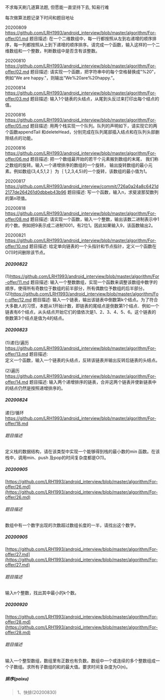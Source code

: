不求每天刷几道算法题, 但愿能一直坚持下去, 知易行难

每次做算法题记录下时间和题目地址

20200809
https://github.com/LRH1993/android_interview/blob/master/algorithm/For-offer/01.md
题目描述:
    在一个二维数组中，每一行都按照从左到右递增的顺序排序，每一列都按照从上到下递增的顺序排序。请完成一个函数，输入这样的一个二维数组和一个整数，判断数组中是否含有该整数。
    
20200810
https://github.com/LRH1993/android_interview/blob/master/algorithm/For-offer/02.md
题目描述:
    请实现一个函数，把字符串中的每个空格替换成"%20"，例如“We are happy.”，则输出“We%20are%20happy.”。
    
20200814
https://github.com/LRH1993/android_interview/blob/master/algorithm/For-offer/03.md
题目描述:
    输入1个链表的头结点，从尾到头反过来打印出每个结点的值。
    
20200816
https://github.com/LRH1993/android_interview/blob/master/algorithm/For-offer/05.md
题目描述:
    用两个栈实现一个队列。队列的声明如下，请实现它的两个函数appendTail 和deleteHead，分别完成在队列尾部插入结点和在队列头部删除结点的功能。
    
20200816
https://github.com/LRH1993/android_interview/blob/master/algorithm/For-offer/06.md
题目描述:
    把一个数组最开始的若干个元素搬到数组的末尾， 我们称之数组的旋转。输入一个递增排序的数组的一个旋转， 输出旋转数组的最小元素。例如数组{3,4,5,1,2 ｝为｛ 1,2,3,4,5}的一个旋转，该数组的最小值为1。
    
20200817
https://github.com/LRH1993/android_interview/commit/726a0a24a8c6421d2177de264261d0dbbeb43b96
题目描述:
    写一个函数，输入n，求斐波那契数列的第n项值。
    
20200818
https://github.com/LRH1993/android_interview/blob/master/algorithm/For-offer/08.md
题目描述:
    请实现一个函数，输入一个整数，输出该数二进制表示中1的个数。例如把9表示成二进制1001，有2位1。因此如果输入9，该函数输出2。

20200821
https://github.com/LRH1993/android_interview/blob/master/algorithm/For-offer/10.md
题目描述:
    给定单向链表的一个头指针和节点指针，定义一个函数在O(1)时间删除该节点。
    
##### 20200822
(1)https://github.com/LRH1993/android_interview/blob/master/algorithm/For-offer/11.md
题目描述:
    输入一个整数数组，实现一个函数来调整该数组中数字的顺序，使得所有奇数位于数组的前半部分，所有偶数位予数组的后半部分。
(2)https://github.com/LRH1993/android_interview/blob/master/algorithm/For-offer/12.md
题目描述:
    输入一个链表，输出该链表中倒数第k个结点。为了符合大多数人的习惯，本题从1开始计数，即链表的尾结点是倒数第1个结点．例如一个链表有6个结点，从头结点开始它们的值依次是1、2、3、4、5、6。这个链表的倒数第3个结点是值为4的结点。

##### 20200823
(1)递归/遍历
https://github.com/LRH1993/android_interview/blob/master/algorithm/For-offer/13.md
题目描述:   
    定义一个函数，输入一个链表的头结点，反转该链表并输出反转后链表的头结点。
    
(2)遍历
https://github.com/LRH1993/android_interview/blob/master/algorithm/For-offer/14.md
题目描述:
    输入两个递增排序的链表，合并这两个链表并使新链表中的结点仍然是按照递增排序的。
    
##### 20200824
递归/循环
https://github.com/LRH1993/android_interview/blob/master/algorithm/For-offer/18.md
###### 题目描述
定义栈的数据结构，请在该类型中实现一个能够得到栈的最小数的min 函数。在该栈中，调用min、push 及pop的时间复杂度都是O(1)。

##### 20200905
[https://github.com/LRH1993/android_interview/blob/master/algorithm/For-offer/26.md](https://github.com/LRH1993/android_interview/blob/master/algorithm/For-offer/26.md)
###### 题目描述
数组中有一个数字出现的次数超过数组长度的一半，请找出这个数字。

##### 20200905
[https://github.com/LRH1993/android_interview/blob/master/algorithm/For-offer/27.md](https://github.com/LRH1993/android_interview/blob/master/algorithm/For-offer/27.md)
###### 题目描述
输入n个整数，找出其中最小的k个数。

##### 20200920
[https://github.com/LRH1993/android_interview/blob/master/algorithm/For-offer/28.md](https://github.com/LRH1993/android_interview/blob/master/algorithm/For-offer/28.md)
###### 题目描述
输入一个整型数组，数组里有正数也有负数。数组中一个或连续的多个整数组成一个子数组。求所有子数组的和的最大值。要求时间复杂度为O(n)。

##### 排序(paixu)
> 1、快排(20200830)